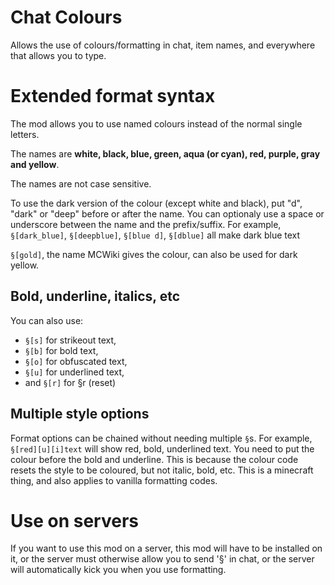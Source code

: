 # Chat Colours
Allows the use of colours/formatting in chat, item names, and everywhere that allows you to type.

# Extended format syntax

The mod allows you to use named colours instead of the normal single letters.

The names are __white, black, blue, green, aqua (or cyan), red, purple, gray and yellow__. 

The names are not case sensitive.

To use the dark version of the colour (except white and black), put "d", "dark" or "deep" before or after the name. 
You can optionaly use a space or underscore between the name and the prefix/suffix.
For example, ``§[dark_blue]``, ``§[deepblue]``, ``§[blue d]``, ``§[dblue]`` all make dark blue text

`§[gold]`, the name MCWiki gives the colour, can also be used for dark yellow.

## Bold, underline, italics, etc
You can also use:
 - `§[s]` for strikeout text, 
 - `§[b]` for bold text,
 - `§[o]` for obfuscated text, 
 - `§[u]` for underlined text, 
 - and `§[r]` for §r (reset)

## Multiple style options
Format options can be chained without needing multiple `§`s. For example, `§[red][u][i]text` will show red, bold, underlined text. You need to put the colour before the bold and underline. This is because the colour code resets the style to be coloured, but not italic, bold, etc. This is a minecraft thing, and also applies to vanilla formatting codes.

# Use on servers
If you want to use this mod on a server, this mod will have to be installed on it, or the server must otherwise allow you to send '§' in chat, or the server will automatically kick you when you use formatting.
